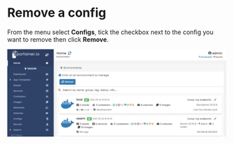 # Remove a config

From the menu select **Configs**, tick the checkbox next to the config you want to remove then click **Remove**.

![](../../../.gitbook/assets/2.9-configs-remove-1.gif)

